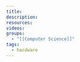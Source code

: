 ```yaml
---
title: 
description: 
resources: 
videos: 
groups:
  - "[[Computer Science]]"
tags:
  - hardware
---
```

